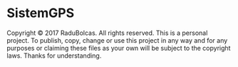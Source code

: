 # SistemGPS

Copyright ©️ 2017 RaduBolcas. All rights reserved. This is a personal project. To publish, copy, change or use this project in any way and for any purposes or claiming these files as your own will be subject to the copyright laws.
Thanks for understanding.
